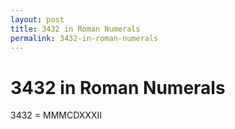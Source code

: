 ```yaml
---
layout: post
title: 3432 in Roman Numerals
permalink: 3432-in-roman-numerals
---
```


# 3432 in Roman Numerals

3432 = MMMCDXXXII
